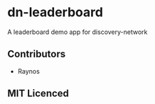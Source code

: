 # dn-leaderboard

A leaderboard demo app for discovery-network

## Contributors

 - Raynos

## MIT Licenced

  [1]: https://secure.travis-ci.org/Raynos/dn-leaderboard.png
  [2]: http://travis-ci.org/Raynos/dn-leaderboard